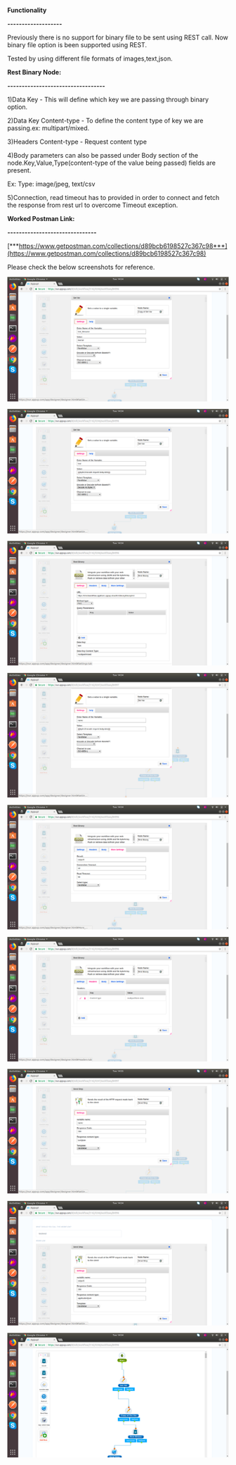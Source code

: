 **Functionality**

**-------------------**

Previously there is no support for binary file to be sent using REST
call. Now binary file option is been supported using REST.

Tested by using different file formats of images,text,json.

**Rest Binary Node:**

**----------------------------------**

1)Data Key - This will define which key we are passing through binary
option.

2)Data Key Content-type - To define the content type of key we are
passing.ex: multipart/mixed.

3)Headers Content-type - Request content type

4)Body parameters can also be passed under Body section of the
node.Key,Value,Type(content-type of the value being passed) fields are
present.

Ex: Type: image/jpeg, text/csv

5)Connection, read timeout has to provided in order to connect and fetch
the response from rest url to overcome Timeout exception.

**Worked Postman Link:**

**-------------------------------**

[***https://www.getpostman.com/collections/d89bcb6198527c367c98***](https://www.getpostman.com/collections/d89bcb6198527c367c98)

Please check the below screenshots for reference.


![Components1](../../../assets/Features_images/Rest%20Binary%20Node/image1.png)


![Components2](../../../assets/Features_images/Rest%20Binary%20Node/image2.png)


![Components3](../../../assets/Features_images/Rest%20Binary%20Node/image3.png)


![Components4](../../../assets/Features_images/Rest%20Binary%20Node/image4.png)


![Components5](../../../assets/Features_images/Rest%20Binary%20Node/image5.png)


![Components6](../../../assets/Features_images/Rest%20Binary%20Node/image6.png)


![Components7](../../../assets/Features_images/Rest%20Binary%20Node/image7.png)


![Components8](../../../assets/Features_images/Rest%20Binary%20Node/image8.png)


![Components9](../../../assets/Features_images/Rest%20Binary%20Node/image9.png)

